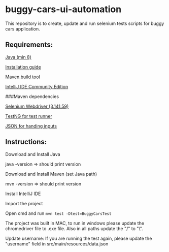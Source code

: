 # buggy-cars-ui-automation
This repository is to create, update and run selenium tests scripts for buggy cars application.


## Requirements:
[Java (min 8)](https://www.java.com/en/download/apple.jsp)

[Installation guide](https://www.geeksforgeeks.org/how-to-install-java-on-macos/)

[Maven build tool](https://maven.apache.org/download.cgi)

[IntelliJ IDE Community Edition](https://www.jetbrains.com/idea/download/#section=mac)

###Maven dependencies

[Selenium Webdriver (3.141.59)](https://mvnrepository.com/artifact/org.seleniumhq.selenium/selenium-java/3.141.59)

[TestNG for test runner](https://mvnrepository.com/artifact/org.testng/testng/6.14.3)

[JSON for handing inputs](https://mvnrepository.com/artifact/com.googlecode.json-simple/json-simple/1.1.1)
 
 
## Instructions:
Download and Install Java

java -version => should print version

Download and Install Maven (set Java path)

mvn -version => should print version

Install IntelliJ IDE

Import the project

Open cmd and run `mvn test -Dtest=BuggyCarsTest`

The project was built in MAC, to run in windows please update the chromedriver file to .exe file. Also in all paths update the "/" to "\\".


Update username:
If you are running the test again, please update the "username" field in src/main/resources/data.json
